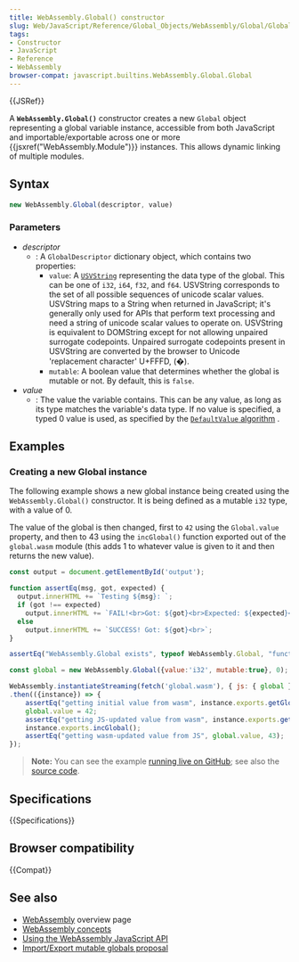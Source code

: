 ```yaml
---
title: WebAssembly.Global() constructor
slug: Web/JavaScript/Reference/Global_Objects/WebAssembly/Global/Global
tags:
- Constructor
- JavaScript
- Reference
- WebAssembly
browser-compat: javascript.builtins.WebAssembly.Global.Global
---
```

{{JSRef}}

A **`WebAssembly.Global()`** constructor creates a new `Global` object
representing a global variable instance, accessible from both JavaScript and
importable/exportable across one or more
{{jsxref("WebAssembly.Module")}} instances. This allows dynamic
linking of multiple modules.

## Syntax

```js
new WebAssembly.Global(descriptor, value)
```

### Parameters

- _descriptor_
  - : A `GlobalDescriptor` dictionary object, which contains two properties:
    - `value`: A [`USVString`](/en-US/docs/Web/API/USVString) representing the
      data type of the global. This can be one of `i32`, `i64`, `f32`, and
      `f64`. USVString corresponds to the set of all possible sequences of
      unicode scalar values. USVString maps to a String when returned in
      JavaScript; it's generally only used for APIs that perform text processing
      and need a string of unicode scalar values to operate on. USVString is
      equivalent to DOMString except for not allowing unpaired surrogate
      codepoints. Unpaired surrogate codepoints present in USVString are
      converted by the browser to Unicode 'replacement character' U+FFFD, (�).
    - `mutable`: A boolean value that determines whether the global is mutable
      or not. By default, this is `false`.
- _value_
  - : The value the variable contains. This can be any value, as long as its
    type matches the variable's data type. If no value is specified, a typed 0
    value is used, as specified by the
    [`DefaultValue` algorithm](https://webassembly.github.io/spec/js-api/#defaultvalue)
    .

## Examples

### Creating a new Global instance

The following example shows a new global instance being created using the
`WebAssembly.Global()` constructor. It is being defined as a mutable `i32` type,
with a value of 0.

The value of the global is then changed, first to `42` using the `Global.value`
property, and then to 43 using the `incGlobal()` function exported out of the
`global.wasm` module (this adds 1 to whatever value is given to it and then
returns the new value).

```js
const output = document.getElementById('output');

function assertEq(msg, got, expected) {
  output.innerHTML += `Testing ${msg}: `;
  if (got !== expected)
    output.innerHTML += `FAIL!<br>Got: ${got}<br>Expected: ${expected}<br>`;
  else
    output.innerHTML += `SUCCESS! Got: ${got}<br>`;
}

assertEq("WebAssembly.Global exists", typeof WebAssembly.Global, "function");

const global = new WebAssembly.Global({value:'i32', mutable:true}, 0);

WebAssembly.instantiateStreaming(fetch('global.wasm'), { js: { global } })
.then(({instance}) => {
    assertEq("getting initial value from wasm", instance.exports.getGlobal(), 0);
    global.value = 42;
    assertEq("getting JS-updated value from wasm", instance.exports.getGlobal(), 42);
    instance.exports.incGlobal();
    assertEq("getting wasm-updated value from JS", global.value, 43);
});
```

> **Note:** You can see the example
> [running live on GitHub](https://mdn.github.io/webassembly-examples/js-api-examples/global.html);
> see also the
> [source code](https://github.com/mdn/webassembly-examples/blob/master/js-api-examples/global.html).

## Specifications

{{Specifications}}

## Browser compatibility

{{Compat}}

## See also

- [WebAssembly](/en-US/docs/WebAssembly) overview page
- [WebAssembly concepts](/en-US/docs/WebAssembly/Concepts)
- [Using the WebAssembly JavaScript API](/en-US/docs/WebAssembly/Using_the_JavaScript_API)
- [Import/Export mutable globals proposal](https://github.com/WebAssembly/mutable-global/blob/master/proposals/mutable-global/Overview.md)
